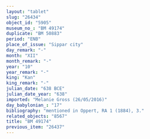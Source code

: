 ```yaml
---
layout: "tablet"
slug: "26434"
object_id: "5905"
museum_no_: "BM 49174"
duplicate: "BM 50883"
period: "ENB"
place_of_issue: "Sippar city"
day_remark: "-"
month: "XII"
month_remark: "-"
year: "10"
year_remark: "-"
king: "Kan"
king_remark: "-"
julian_date: "638 BCE"
julian_date_year: "638"
imported: "Melanie Gross (26/05/2016)"
day_babylonian_: "17"
bibliography: "mentioned in Oppert, RA 1 (1884), 3."
related_objects: "8567"
title: "BM 49174"
previous_item: "26437"
---
```

